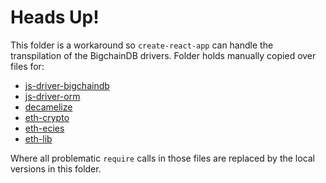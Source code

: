 # Heads Up!

This folder is a workaround so `create-react-app` can handle the transpilation of the BigchainDB drivers. Folder holds manually copied over files for:

- [js-driver-bigchaindb](https://github.com/bigchaindb/js-bigchaindb-driver)
- [js-driver-orm](https://github.com/bigchaindb/js-driver-orm)
- [decamelize](https://github.com/sindresorhus/decamelize)
- [eth-crypto](https://github.com/pubkey/eth-crypto)
- [eth-ecies](https://github.com/libertylocked/eth-ecies)
- [eth-lib](https://github.com/maiavictor/eth-lib)

Where all problematic `require` calls in those files are replaced by the local versions in this folder.
